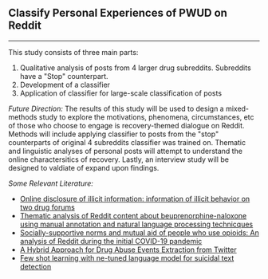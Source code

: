 ## Classify Personal Experiences of PWUD on Reddit
---

This study consists of three main parts:  
1. Qualitative analysis of posts from 4 larger drug subreddits. Subreddits have a "Stop" counterpart.
2. Development of a classifier
3. Application of classifier for large-scale classification of posts

*Future Direction:*
The results of this study will be used to design a mixed-methods study to explore the motivations, phenomena, circumstances, etc of those who choose to engage is recovery-themed dialogue on Reddit. Methods will include applying classifier to posts from the "stop" counterparts of original 4 subreddits classifier was trained on. Thematic and linguistic analyses of personal posts will attempt to understand the online charactersitics of recovery. Lastly, an interview study will be designed to valdiate of expand upon findings.  

*Some Relevant Literature:*  
- [Online disclosure of illicit information: information of illicit behavior on two drug forums](https://asistdl.onlinelibrary.wiley.com/doi/10.1002/asi.23880)
- [Thematic analysis of Reddit content about beuprenorphine-naloxone using manual annotation and natural language processing technicques](https://www.ncbi.nlm.nih.gov/pmc/articles/PMC9365256/) 
- [Socially-supportive norms and mutual aid of people who use opioids: An analysis of Reddit during the initial COVID-19 pandemic](https://www.sciencedirect.com/science/article/pii/S0376871621001678?via%3Dihub)
- [A Hybrid Approach for Drug Abuse Events Extraction from Twitter](https://www.sciencedirect.com/science/article/pii/S1877050916319226)
- [Few shot learning with ne-tuned language model for suicidal text detection](https://www.researchsquare.com/article/rs-2392230/v1)
